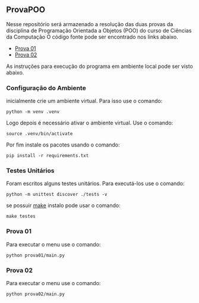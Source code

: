 ## ProvaPOO

Nesse repositório será armazenado a resolução das duas provas da disciplina de Programação Orientada a Objetos (POO) do curso de Ciências da Computação
O código fonte pode ser encontrado nos links abaixo.
- [Prova 01](./prova01)
- [Prova 02](./prova02)

As instruções para execução do programa em ambiente local pode ser visto abaixo.

### Configuração do Ambiente

inicialmente crie um ambiente virtual. Para isso use o comando:

```
python -m venv .venv
```

Logo depois é necessário ativar o ambiente virtual. Use o comando:

```
source .venv/bin/activate  
```
Por fim instale os pacotes usando o comando:

```
pip install -r requirements.txt
```

### Testes Unitários

Foram escritos alguns testes unitários. Para executá-los use o comando:

```
python -m unittest discover ./tests -v
```

se possuir [make](https://www.gnu.org/software/make/) instalo pode usar o comando:

```
make testes
```

### Prova 01

Para executar o menu use o comando:

```
python prova01/main.py 
```

### Prova 02

Para executar o menu use o comando:

```
python prova02/main.py 
```